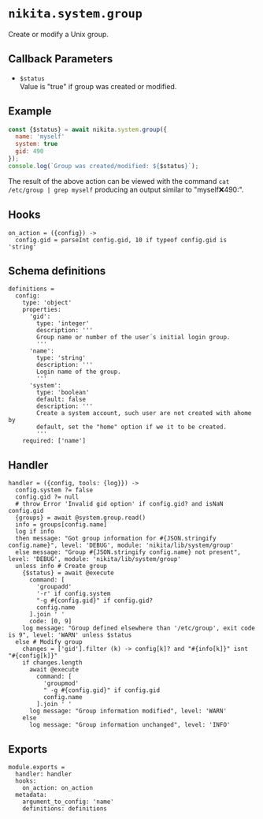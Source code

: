 
# `nikita.system.group`

Create or modify a Unix group.

## Callback Parameters
 
* `$status`   
  Value is "true" if group was created or modified.   

## Example

```js
const {$status} = await nikita.system.group({
  name: 'myself'
  system: true
  gid: 490
});
console.log(`Group was created/modified: ${$status}`);
```

The result of the above action can be viewed with the command
`cat /etc/group | grep myself` producing an output similar to
"myself:x:490:".

## Hooks

    on_action = ({config}) ->
      config.gid = parseInt config.gid, 10 if typeof config.gid is 'string'

## Schema definitions

    definitions =
      config:
        type: 'object'
        properties:
          'gid':
            type: 'integer'
            description: '''
            Group name or number of the user´s initial login group.
            '''
          'name':
            type: 'string'
            description: '''
            Login name of the group.
            '''
          'system':
            type: 'boolean'
            default: false
            description: '''
            Create a system account, such user are not created with ahome by
            default, set the "home" option if we it to be created.
            '''
        required: ['name']

## Handler

    handler = ({config, tools: {log}}) ->
      config.system ?= false
      config.gid ?= null
      # throw Error 'Invalid gid option' if config.gid? and isNaN config.gid
      {groups} = await @system.group.read()
      info = groups[config.name]
      log if info
      then message: "Got group information for #{JSON.stringify config.name}", level: 'DEBUG', module: 'nikita/lib/system/group'
      else message: "Group #{JSON.stringify config.name} not present", level: 'DEBUG', module: 'nikita/lib/system/group'
      unless info # Create group
        {$status} = await @execute
          command: [
            'groupadd'
            '-r' if config.system
            "-g #{config.gid}" if config.gid?
            config.name
          ].join ' '
          code: [0, 9]
        log message: "Group defined elsewhere than '/etc/group', exit code is 9", level: 'WARN' unless $status
      else # Modify group
        changes = ['gid'].filter (k) -> config[k]? and "#{info[k]}" isnt "#{config[k]}"
        if changes.length
          await @execute
            command: [
              'groupmod'
              " -g #{config.gid}" if config.gid
              config.name
            ].join ' '
          log message: "Group information modified", level: 'WARN'
        else
          log message: "Group information unchanged", level: 'INFO'

## Exports

    module.exports =
      handler: handler
      hooks:
        on_action: on_action
      metadata:
        argument_to_config: 'name'
        definitions: definitions
